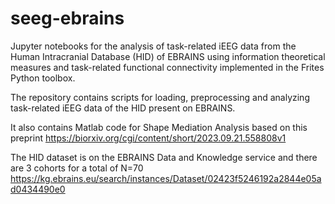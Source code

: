 # seeg-ebrains
Jupyter notebooks for the analysis of task-related iEEG data from the Human Intracranial Database (HID) of EBRAINS using information theoretical measures and task-related functional connectivity implemented in the Frites Python toolbox.

The repository contains scripts for loading, preprocessing and analyzing task-related iEEG data of the HID present on EBRAINS.

It also contains Matlab code for Shape Mediation Analysis based on this preprint 
https://biorxiv.org/cgi/content/short/2023.09.21.558808v1

The HID dataset is on the EBRAINS Data and Knowledge service and there are 3 cohorts for a total of N=70
https://kg.ebrains.eu/search/instances/Dataset/02423f5246192a2844e05ad0434490e0
